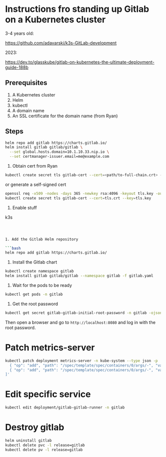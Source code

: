 

# Instructions fro standing up Gitlab on a Kubernetes cluster

3-4 years old:

https://github.com/adavarski/k3s-GitLab-development

2023:

https://dev.to/glasskube/gitlab-on-kubernetes-the-ultimate-deployment-guide-188b

## Prerequisites

1. A Kubernetes cluster
1. Helm
1. kubectl
1. A domain name
1. An SSL certificate for the domain name (from Ryan)

## Steps


```bash
helm repo add gitlab https://charts.gitlab.io/
helm install gitlab gitlab/gitlab \
  --set global.hosts.domain=10.1.10.33.nip.io \
  --set certmanager-issuer.email=me@example.com
```

1. Obtain cert from Ryan

```bash
kubectl create secret tls gitlab-cert --cert=<path/to-full-chain.crt> --key=<path/to.key>
```

or generate a self-signed cert

```bash
openssl req -x509 -nodes -days 365 -newkey rsa:4096 -keyout tls.key -out tls.crt -subj "/CN=10.1.10.33.nip.io"
kubectl create secret tls gitlab-cert --cert=tls.crt --key=tls.key
```


1. Enable stuff

k3s

```bash



1. Add the Gitlab Helm repository

```bash
helm repo add gitlab https://charts.gitlab.io/
```


1. Install the Gitlab chart

```bash
kubectl create namespace gitlab
helm install gitlab gitlab/gitlab --namespace gitlab -f gitlab.yaml
```

1. Wait for the pods to be ready

```bash
kubectl get pods -n gitlab
```

1. Get the root password

```bash
kubectl get secret gitlab-gitlab-initial-root-password -n gitlab -ojsonpath='{.data.password}' | base64 --decode ; echo
```


Then open a browser and go to `http://localhost:8080` and log in with the root password.


# Patch metrics-server

```bash
kubectl patch deployment metrics-server -n kube-system --type json -p '[
  { "op": "add", "path": "/spec/template/spec/containers/0/args/-", "value": "--kubelet-insecure-tls" },
  { "op": "add", "path": "/spec/template/spec/containers/0/args/-", "value": "--kubelet-preferred-address-types=InternalIP,ExternalIP" }
]'
```

# Edit specific service

```bash
kubectl edit deployment/gitlab-gitlab-runner -n gitlab
```

# Destroy gitlab 

```bash
helm uninstall gitlab
kubectl delete pvc -l release=gitlab
kubectl delete pv -l release=gitlab
```
